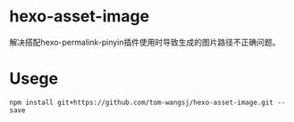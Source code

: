 # hexo-asset-image

解决搭配hexo-permalink-pinyin插件使用时导致生成的图片路径不正确问题。

# Usege

```shell
npm install git+https://github.com/tom-wangsj/hexo-asset-image.git --save
```

